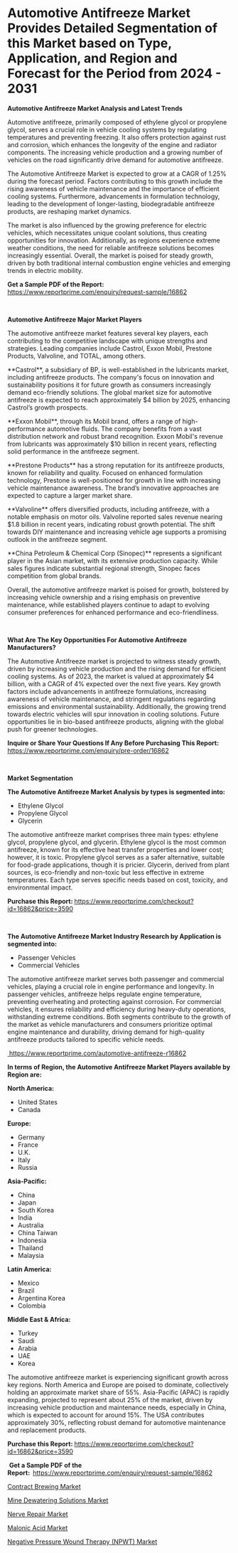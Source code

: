 <p><h1>Automotive Antifreeze Market Provides Detailed Segmentation of this Market based on Type, Application, and Region and Forecast for the Period from 2024 - 2031</h1></p><p><strong>Automotive Antifreeze Market Analysis and Latest Trends</strong></p>
<p><p>Automotive antifreeze, primarily composed of ethylene glycol or propylene glycol, serves a crucial role in vehicle cooling systems by regulating temperatures and preventing freezing. It also offers protection against rust and corrosion, which enhances the longevity of the engine and radiator components. The increasing vehicle production and a growing number of vehicles on the road significantly drive demand for automotive antifreeze.</p><p>The Automotive Antifreeze Market is expected to grow at a CAGR of 1.25% during the forecast period. Factors contributing to this growth include the rising awareness of vehicle maintenance and the importance of efficient cooling systems. Furthermore, advancements in formulation technology, leading to the development of longer-lasting, biodegradable antifreeze products, are reshaping market dynamics. </p><p>The market is also influenced by the growing preference for electric vehicles, which necessitates unique coolant solutions, thus creating opportunities for innovation. Additionally, as regions experience extreme weather conditions, the need for reliable antifreeze solutions becomes increasingly essential. Overall, the market is poised for steady growth, driven by both traditional internal combustion engine vehicles and emerging trends in electric mobility.</p></p>
<p><strong>Get a Sample PDF of the Report:&nbsp;</strong> <a href="https://www.reportprime.com/enquiry/request-sample/16862?utm_campaign=1842&utm_medium=2&utm_source=Github&utm_content=ia&utm_term=24112024&utm_id=automotive-antifreeze">https://www.reportprime.com/enquiry/request-sample/16862</a></p>
<p>&nbsp;</p>
<p><strong>Automotive Antifreeze Major Market Players</strong></p>
<p><p>The automotive antifreeze market features several key players, each contributing to the competitive landscape with unique strengths and strategies. Leading companies include Castrol, Exxon Mobil, Prestone Products, Valvoline, and TOTAL, among others.</p><p>**Castrol**, a subsidiary of BP, is well-established in the lubricants market, including antifreeze products. The company's focus on innovation and sustainability positions it for future growth as consumers increasingly demand eco-friendly solutions. The global market size for automotive antifreeze is expected to reach approximately $4 billion by 2025, enhancing Castrol’s growth prospects.</p><p>**Exxon Mobil**, through its Mobil brand, offers a range of high-performance automotive fluids. The company benefits from a vast distribution network and robust brand recognition. Exxon Mobil's revenue from lubricants was approximately $10 billion in recent years, reflecting solid performance in the antifreeze segment.</p><p>**Prestone Products** has a strong reputation for its antifreeze products, known for reliability and quality. Focused on enhanced formulation technology, Prestone is well-positioned for growth in line with increasing vehicle maintenance awareness. The brand’s innovative approaches are expected to capture a larger market share.</p><p>**Valvoline** offers diversified products, including antifreeze, with a notable emphasis on motor oils. Valvoline reported sales revenue nearing $1.8 billion in recent years, indicating robust growth potential. The shift towards DIY maintenance and increasing vehicle age supports a promising outlook in the antifreeze segment.</p><p>**China Petroleum & Chemical Corp (Sinopec)** represents a significant player in the Asian market, with its extensive production capacity. While sales figures indicate substantial regional strength, Sinopec faces competition from global brands.</p><p>Overall, the automotive antifreeze market is poised for growth, bolstered by increasing vehicle ownership and a rising emphasis on preventive maintenance, while established players continue to adapt to evolving consumer preferences for enhanced performance and eco-friendliness.</p></p>
<p>&nbsp;</p>
<p><strong>What Are The Key Opportunities For Automotive Antifreeze Manufacturers?</strong></p>
<p><p>The Automotive Antifreeze market is projected to witness steady growth, driven by increasing vehicle production and the rising demand for efficient cooling systems. As of 2023, the market is valued at approximately $4 billion, with a CAGR of 4% expected over the next five years. Key growth factors include advancements in antifreeze formulations, increasing awareness of vehicle maintenance, and stringent regulations regarding emissions and environmental sustainability. Additionally, the growing trend towards electric vehicles will spur innovation in cooling solutions. Future opportunities lie in bio-based antifreeze products, aligning with the global push for greener technologies.</p></p>
<p><strong>Inquire or Share Your Questions If Any Before Purchasing This Report:</strong> <a href="https://www.reportprime.com/enquiry/pre-order/16862?utm_campaign=1842&utm_medium=2&utm_source=Github&utm_content=ia&utm_term=24112024&utm_id=automotive-antifreeze">https://www.reportprime.com/enquiry/pre-order/16862</a></p>
<p>&nbsp;</p>
<p><strong>Market Segmentation</strong></p>
<p><strong>The Automotive Antifreeze Market Analysis by types is segmented into:</strong></p>
<p><ul><li>Ethylene Glycol</li><li>Propylene Glycol</li><li>Glycerin</li></ul></p>
<p><p>The automotive antifreeze market comprises three main types: ethylene glycol, propylene glycol, and glycerin. Ethylene glycol is the most common antifreeze, known for its effective heat transfer properties and lower cost; however, it is toxic. Propylene glycol serves as a safer alternative, suitable for food-grade applications, though it is pricier. Glycerin, derived from plant sources, is eco-friendly and non-toxic but less effective in extreme temperatures. Each type serves specific needs based on cost, toxicity, and environmental impact.</p></p>
<p><strong>Purchase this Report:&nbsp;</strong><a href="https://www.reportprime.com/checkout?id=16862&price=3590&utm_campaign=1842&utm_medium=2&utm_source=Github&utm_content=ia&utm_term=24112024&utm_id=automotive-antifreeze">https://www.reportprime.com/checkout?id=16862&price=3590</a></p>
<p>&nbsp;</p>
<p><strong>The Automotive Antifreeze Market Industry Research by Application is segmented into:</strong></p>
<p><ul><li>Passenger Vehicles</li><li>Commercial Vehicles</li></ul></p>
<p><p>The automotive antifreeze market serves both passenger and commercial vehicles, playing a crucial role in engine performance and longevity. In passenger vehicles, antifreeze helps regulate engine temperature, preventing overheating and protecting against corrosion. For commercial vehicles, it ensures reliability and efficiency during heavy-duty operations, withstanding extreme conditions. Both segments contribute to the growth of the market as vehicle manufacturers and consumers prioritize optimal engine maintenance and durability, driving demand for high-quality antifreeze products tailored to specific vehicle needs.</p></p>
<p><a href="https://www.reportprime.com/automotive-antifreeze-r16862?utm_campaign=1842&utm_medium=2&utm_source=Github&utm_content=ia&utm_term=24112024&utm_id=automotive-antifreeze">&nbsp;https://www.reportprime.com/automotive-antifreeze-r16862</a></p>
<p><strong>In terms of Region, the Automotive Antifreeze Market Players available by Region are:</strong></p>
<p>
    <p> <strong> North America: </strong>
        <ul>
            <li>United States</li>
            <li>Canada</li>
        </ul>
        </p> 
    <p> <strong> Europe: </strong>
        <ul>
            <li>Germany</li>
            <li>France</li>
            <li>U.K.</li>
            <li>Italy</li>
            <li>Russia</li>
        </ul>
        </p> 
    <p> <strong> Asia-Pacific: </strong>
        <ul>
            <li>China</li>
            <li>Japan</li>
            <li>South Korea</li>
            <li>India</li>
            <li>Australia</li>
            <li>China Taiwan</li>
            <li>Indonesia</li>
            <li>Thailand</li>
            <li>Malaysia</li>
        </ul>
        </p> 
    <p> <strong> Latin America: </strong>
        <ul>
            <li>Mexico</li>
            <li>Brazil</li>
            <li>Argentina Korea</li>
            <li>Colombia</li>
        </ul>
        </p> 
    <p> <strong> Middle East & Africa: </strong>
        <ul>
            <li>Turkey</li>
            <li>Saudi</li>
            <li>Arabia</li>
            <li>UAE</li>
            <li>Korea</li>
        </ul>
    </p>
    </p>
<p><p>The automotive antifreeze market is experiencing significant growth across key regions. North America and Europe are poised to dominate, collectively holding an approximate market share of 55%. Asia-Pacific (APAC) is rapidly expanding, projected to represent about 25% of the market, driven by increasing vehicle production and maintenance needs, especially in China, which is expected to account for around 15%. The USA contributes approximately 30%, reflecting robust demand for automotive maintenance and replacement products.</p></p>
<p><strong>Purchase this Report: </strong><a href="https://www.reportprime.com/checkout?id=16862&price=3590&utm_campaign=1842&utm_medium=2&utm_source=Github&utm_content=ia&utm_term=24112024&utm_id=automotive-antifreeze">https://www.reportprime.com/checkout?id=16862&price=3590</a></p>
<p>&nbsp;<strong>Get a Sample PDF of the Report:&nbsp;&nbsp;</strong><a href="https://www.reportprime.com/enquiry/request-sample/16862?utm_campaign=1842&utm_medium=2&utm_source=Github&utm_content=ia&utm_term=24112024&utm_id=automotive-antifreeze">https://www.reportprime.com/enquiry/request-sample/16862</a></p>
<p><strong></strong></p>
<p><p><a href="https://issuu.com/reportprime-2/docs/contract-brewing-market-size-2030.p_af5a425ae68b16?utm_campaign=1842&utm_medium=2&utm_source=Github&utm_content=ia&utm_term=24112024&utm_id=automotive-antifreeze">Contract Brewing Market</a></p><p><a href="https://issuu.com/reportprime-2/docs/mine-dewatering-solutions-market-si_6cba8ca05e381c?utm_campaign=1842&utm_medium=2&utm_source=Github&utm_content=ia&utm_term=24112024&utm_id=automotive-antifreeze">Mine Dewatering Solutions Market</a></p><p><a href="https://www.linkedin.com/pulse/overview-nerve-repairmarket-industryshowing-growth-rate-113-zz5le?utm_campaign=1842&utm_medium=2&utm_source=Github&utm_content=ia&utm_term=24112024&utm_id=automotive-antifreeze">Nerve Repair Market</a></p><p><a href="https://github.com/RoccoManning/Market-Research-Report-List-7/blob/main/malonic-acid-market.md?utm_campaign=1842&utm_medium=2&utm_source=Github&utm_content=ia&utm_term=24112024&utm_id=automotive-antifreeze">Malonic Acid Market</a></p><p><a href="https://www.linkedin.com/pulse/negative-pressure-wound-therapy-npwt-market-size-global-industry-spw0f?utm_campaign=1842&utm_medium=2&utm_source=Github&utm_content=ia&utm_term=24112024&utm_id=automotive-antifreeze">Negative Pressure Wound Therapy (NPWT) Market</a></p></p>